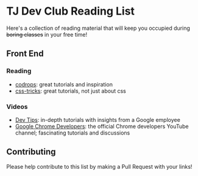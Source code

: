 # TJ Dev Club Reading List

Here's a collection of reading material that will keep you occupied during ~~boring classes~~ in your free time!

## Front End
### Reading
- [codrops](http://tympanus.net/codrops/): great tutorials and inspiration
- [css-tricks](http://css-tricks.com): great tutorials, not just about css

### Videos
- [Dev Tips](https://www.youtube.com/channel/UCyIe-61Y8C4_o-zZCtO4ETQ): in-depth tutorials with insights from a Google employee
- [Google Chrome Developers](https://www.youtube.com/channel/UCnUYZLuoy1rq1aVMwx4aTzw): the official Chrome developers YouTube channel; fascinating tutorials and discussions

## Contributing

Please help contribute to this list by making a Pull Request with your links!
